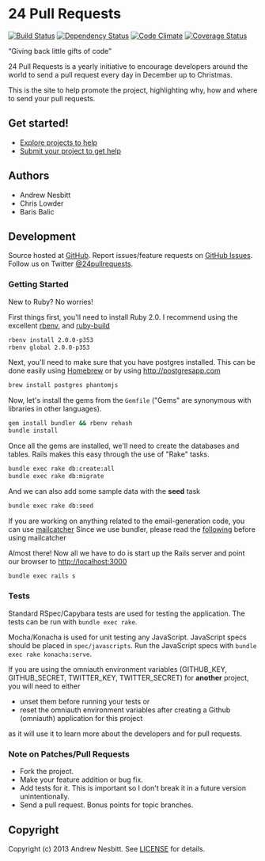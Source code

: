 # 24 Pull Requests

[![Build Status](https://secure.travis-ci.org/andrew/24pullrequests.png?branch=master)](https://travis-ci.org/andrew/24pullrequests) [![Dependency Status](https://gemnasium.com/andrew/24pullrequests.png)](https://gemnasium.com/andrew/24pullrequests) [![Code Climate](https://codeclimate.com/github/andrew/24pullrequests.png)](https://codeclimate.com/github/andrew/24pullrequests) [![Coverage Status](https://coveralls.io/repos/andrew/24pullrequests/badge.png)](https://coveralls.io/r/andrew/24pullrequests)

“Giving back little gifts of code”

24 Pull Requests is a yearly initiative to encourage developers around the world to send a pull request every day in December up to Christmas.

This is the site to help promote the project, highlighting why, how and where to send your pull requests.

## Get started!

* [Explore projects to help](http://24pullrequests.com/projects)
* [Submit your project to get help](http://24pullrequests.com/projects/new)

## Authors

* Andrew Nesbitt
* Chris Lowder
* Baris Balic

## Development

Source hosted at [GitHub](http://github.com/andrew/24pullrequests).
Report issues/feature requests on [GitHub Issues](http://github.com/andrew/24pullrequests/issues). Follow us on Twitter [@24pullrequests](https://twitter.com/24pullrequests).

### Getting Started

New to Ruby? No worries!

First things first, you'll need to install Ruby 2.0. I recommend using the excellent [rbenv](https://github.com/sstephenson/rbenv),
and [ruby-build](https://github.com/sstephenson/ruby-build)

```bash
rbenv install 2.0.0-p353
rbenv global 2.0.0-p353
```

Next, you'll need to make sure that you have postgres installed. This can be
done easily using [Homebrew](http://mxcl.github.com/homebrew/) or by using http://postgresapp.com

```bash
brew install postgres phantomjs
```

Now, let's install the gems from the `Gemfile` ("Gems" are synonymous with libraries in other
languages).

```bash
gem install bundler && rbenv rehash
bundle install
```

Once all the gems are installed, we'll need to create the databases and
tables. Rails makes this easy through the use of "Rake" tasks.

```bash
bundle exec rake db:create:all
bundle exec rake db:migrate
```

And we can also add some sample data with the **seed** task

```bash
bundle exec rake db:seed
```

If you are working on anything related to the email-generation code, you can use [mailcatcher](https://github.com/sj26/mailcatcher)
Since we use bundler, please read the [following](https://github.com/sj26/mailcatcher#bundler) before using mailcatcher

Almost there! Now all we have to do is start up the Rails server and point
our browser to <http://localhost:3000>

```bash
bundle exec rails s
```

### Tests

Standard RSpec/Capybara tests are used for testing the application. The
tests can be run with `bundle exec rake`.

Mocha/Konacha is used for unit testing any JavaScript. JavaScript specs
should be placed in `spec/javascripts`. Run the JavaScript specs with
`bundle exec rake konacha:serve`.

If you are using the omniauth environment variables
(GITHUB_KEY, GITHUB_SECRET, TWITTER_KEY, TWITTER_SECRET)
for **another** project, you will need to either
 * unset them before running your tests or
 * reset the omniauth environment variables after creating a Github (omniauth) application for this project

as it will use it to learn more about the developers and for pull requests.

### Note on Patches/Pull Requests

 * Fork the project.
 * Make your feature addition or bug fix.
 * Add tests for it. This is important so I don't break it in a future version unintentionally.
 * Send a pull request. Bonus points for topic branches.

## Copyright

Copyright (c) 2013 Andrew Nesbitt. See [LICENSE](https://github.com/andrew/24pullrequests/blob/master/LICENSE) for details.

